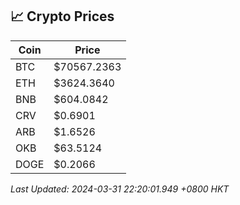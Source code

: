 ## 📈 Crypto Prices

| Coin | Price |
| ---- | ----- |
| BTC | $70567.2363 |
| ETH | $3624.3640 |
| BNB | $604.0842 |
| CRV | $0.6901 |
| ARB | $1.6526 |
| OKB | $63.5124 |
| DOGE | $0.2066 |

_Last Updated: 2024-03-31 22:20:01.949 +0800 HKT_